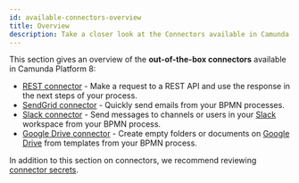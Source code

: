 ```yaml
---
id: available-connectors-overview
title: Overview
description: Take a closer look at the Connectors available in Camunda Platform 8.
---
```


This section gives an overview of the **out-of-the-box connectors** available in Camunda Platform 8:

- [REST connector](rest.md) - Make a request to a REST API and use the response in the next steps of your process.
- [SendGrid connector](sendgrid.md) - Quickly send emails from your BPMN processes.
- [Slack connector](slack.md) - Send messages to channels or users in your [Slack](https://slack.com) workspace from your BPMN process.
- [Google Drive connector](googledrive.md) - Create empty folders or documents on [Google Drive](https://www.google.com/drive/) from templates from your BPMN process.

In addition to this section on connectors, we recommend reviewing [connector secrets](../../../console/manage-clusters/manage-secrets.md).
